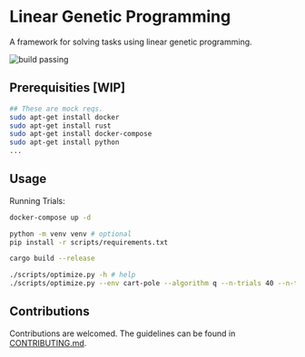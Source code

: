 # Linear Genetic Programming

A framework for solving tasks using linear genetic programming.

![build passing](https://github.com/urmzd/linear-genetic-programming/actions/workflows/build.yml/badge.svg)

## Prerequisities [WIP]

```bash
## These are mock reqs.
sudo apt-get install docker
sudo apt-get install rust
sudo apt-get install docker-compose
sudo apt-get install python
...
```

## Usage

Running Trials:

```bash
docker-compose up -d

python -m venv venv # optional
pip install -r scripts/requirements.txt

cargo build --release

./scripts/optimize.py -h # help
./scripts/optimize.py --env cart-pole --algorithm q --n-trials 40 --n-threads 4 # run
```

## Contributions

Contributions are welcomed. The guidelines can be found in [CONTRIBUTING.md](./CONTRIBUTING.md).
